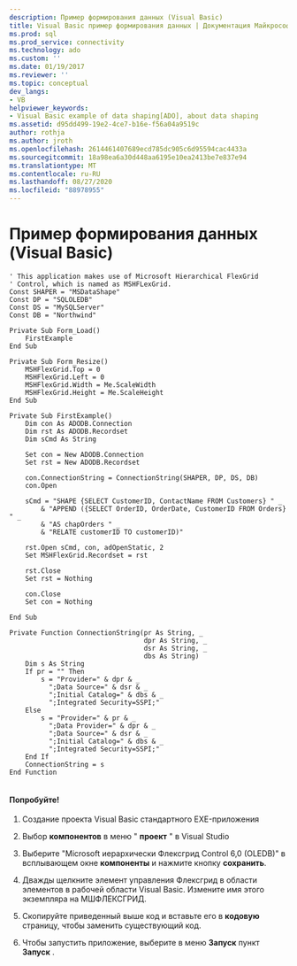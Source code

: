 ```yaml
---
description: Пример формирования данных (Visual Basic)
title: Visual Basic пример формирования данных | Документация Майкрософт
ms.prod: sql
ms.prod_service: connectivity
ms.technology: ado
ms.custom: ''
ms.date: 01/19/2017
ms.reviewer: ''
ms.topic: conceptual
dev_langs:
- VB
helpviewer_keywords:
- Visual Basic example of data shaping[ADO], about data shaping
ms.assetid: d95dd499-19e2-4ce7-b16e-f56a04a9519c
author: rothja
ms.author: jroth
ms.openlocfilehash: 2614461407689ecd785dc905c6d95594cac4433a
ms.sourcegitcommit: 18a98ea6a30d448aa6195e10ea2413be7e837e94
ms.translationtype: MT
ms.contentlocale: ru-RU
ms.lasthandoff: 08/27/2020
ms.locfileid: "88978955"
---
```

# <a name="visual-basic-example-of-data-shaping"></a>Пример формирования данных (Visual Basic)
```  
' This application makes use of Microsoft Hierarchical FlexGrid  
' Control, which is named as MSHFLexGrid.  
Const SHAPER = "MSDataShape"  
Const DP = "SQLOLEDB"  
Const DS = "MySQLServer"  
Const DB = "Northwind"  
  
Private Sub Form_Load()  
    FirstExample  
End Sub  
  
Private Sub Form_Resize()  
    MSHFlexGrid.Top = 0  
    MSHFlexGrid.Left = 0  
    MSHFlexGrid.Width = Me.ScaleWidth  
    MSHFlexGrid.Height = Me.ScaleHeight  
End Sub  
  
Private Sub FirstExample()  
    Dim con As ADODB.Connection  
    Dim rst As ADODB.Recordset  
    Dim sCmd As String  
  
    Set con = New ADODB.Connection  
    Set rst = New ADODB.Recordset  
  
    con.ConnectionString = ConnectionString(SHAPER, DP, DS, DB)  
    con.Open  
  
    sCmd = "SHAPE {SELECT CustomerID, ContactName FROM Customers} " _  
        & "APPEND ({SELECT OrderID, OrderDate, CustomerID FROM Orders} " _  
        & "AS chapOrders " _  
        & "RELATE customerID TO customerID)"  
  
    rst.Open sCmd, con, adOpenStatic, 2  
    Set MSHFlexGrid.Recordset = rst  
  
    rst.Close  
    Set rst = Nothing  
  
    con.Close  
    Set con = Nothing  
  
End Sub  
  
Private Function ConnectionString(pr As String, _  
                                  dpr As String, _  
                                  dsr As String, _  
                                  dbs As String)  
    Dim s As String  
    If pr = "" Then  
        s = "Provider=" & dpr & _  
          ";Data Source=" & dsr & _  
          ";Initial Catalog=" & dbs & _  
          ";Integrated Security=SSPI;"  
    Else  
        s = "Provider=" & pr & _  
          ";Data Provider=" & dpr & _  
          ";Data Source=" & dsr & _  
          ";Initial Catalog=" & dbs & _  
          ";Integrated Security=SSPI;"  
    End If  
    ConnectionString = s  
End Function  
  
```  
  
#### <a name="try-it"></a>Попробуйте!  
  
1.  Создание проекта Visual Basic стандартного EXE-приложения  
  
2.  Выбор **компонентов** в меню " **проект** " в Visual Studio  
  
3.  Выберите "Microsoft иерархически Флексгрид Control 6,0 (OLEDB)" в всплывающем окне **компоненты** и нажмите кнопку **сохранить**.  
  
4.  Дважды щелкните элемент управления Флексгрид в области элементов в рабочей области Visual Basic. Измените имя этого экземпляра на МШФЛЕКСГРИД.  
  
5.  Скопируйте приведенный выше код и вставьте его в **кодовую** страницу, чтобы заменить существующий код.  
  
6.  Чтобы запустить приложение, выберите в меню **Запуск** пункт **Запуск** .
